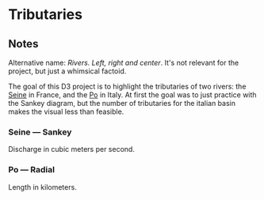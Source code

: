 # Tributaries

<!-- ## [Live Demo](LINK_TO_LIVE_DEMO_HERE) -->

## Notes

Alternative name: _Rivers. Left, right and center_. It's not relevant for the project, but just a whimsical factoid.

The goal of this D3 project is to highlight the tributaries of two rivers: the [Seine](https://en.wikipedia.org/wiki/Seine) in France, and the [Po](<https://en.wikipedia.org/wiki/Po_(river)#Tributaries>) in Italy. At first the goal was to just practice with the Sankey diagram, but the number of tributaries for the italian basin makes the visual less than feasible.

### Seine — Sankey

Discharge in cubic meters per second.

### Po — Radial

Length in kilometers.
